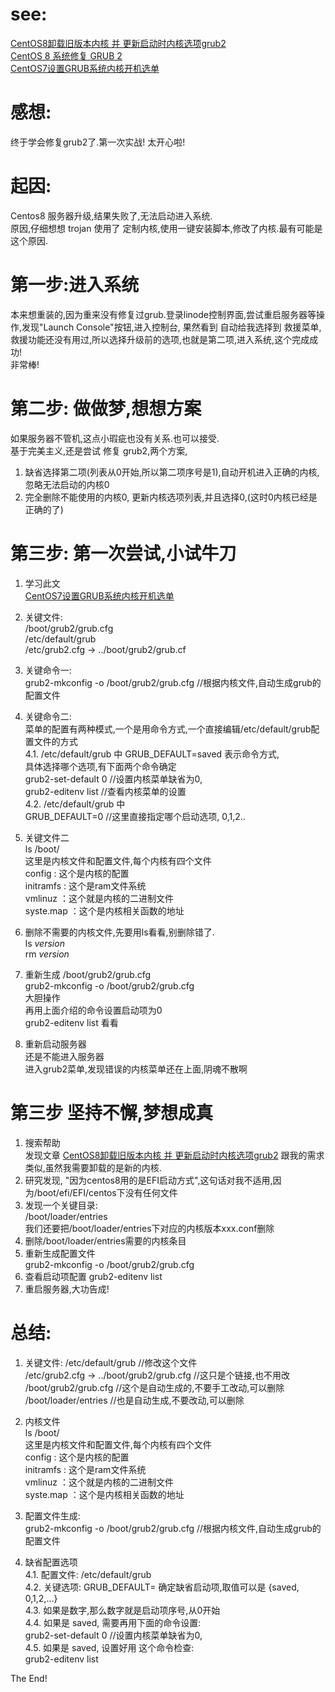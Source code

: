 # see:
[CentOS8卸载旧版本内核 并 更新启动时内核选项grub2](https://blog.csdn.net/yy15880408695/article/details/104130524/)  
[CentOS 8 系统修复 GRUB 2 ](https://www.rultr.com/tutorials/3780.html)  
[CentOS7设置GRUB系统内核开机选单](https://blog.csdn.net/csdn_duomaomao/article/details/78963761)  

# 感想:
  终于学会修复grub2了.第一次实战! 太开心啦!

# 起因:
  Centos8 服务器升级,结果失败了,无法启动进入系统.  
  原因,仔细想想 trojan 使用了 定制内核,使用一键安装脚本,修改了内核.最有可能是这个原因.  
 
# 第一步:进入系统
  本来想重装的,因为重来没有修复过grub.登录linode控制界面,尝试重启服务器等操作,发现"Launch Console"按钮,进入控制台,
  果然看到 自动给我选择到 救援菜单,救援功能还没有用过,所以选择升级前的选项,也就是第二项,进入系统,这个完成成功!  
  非常棒!
  
# 第二步: 做做梦,想想方案
  如果服务器不管机,这点小瑕疵也没有关系.也可以接受.  
  基于完美主义,还是尝试 修复 grub2,两个方案,  
  1. 缺省选择第二项(列表从0开始,所以第二项序号是1),自动开机进入正确的内核,忽略无法启动的内核0
  2. 完全删除不能使用的内核0, 更新内核选项列表,并且选择0,(这时0内核已经是正确的了)
  
 # 第三步: 第一次尝试,小试牛刀
  1. 学习此文   
     [CentOS7设置GRUB系统内核开机选单](https://blog.csdn.net/csdn_duomaomao/article/details/78963761)
  2. 关键文件:   
     /boot/grub2/grub.cfg  
     /etc/default/grub  
     /etc/grub2.cfg -> ../boot/grub2/grub.cf  
     
  3. 关键命令一:  
     grub2-mkconfig -o /boot/grub2/grub.cfg   //根据内核文件,自动生成grub的配置文件
     
  4. 关键命令二:  
     菜单的配置有两种模式,一个是用命令方式,一个直接编辑/etc/default/grub配置文件的方式  
     4.1.  /etc/default/grub  中 GRUB_DEFAULT=saved 表示命令方式,  
           具体选择哪个选项,有下面两个命令确定  
           grub2-set-default 0      //设置内核菜单缺省为0,  
           grub2-editenv list       //查看内核菜单的设置  
     4.2. /etc/default/grub 中  
         GRUB_DEFAULT=0   //这里直接指定哪个启动选项, 0,1,2..   
         
  5. 关键文件二  
     ls /boot/   
     这里是内核文件和配置文件,每个内核有四个文件  
     config     : 这个是内核的配置  
     initramfs  : 这个是ram文件系统  
     vmlinuz   ：这个就是内核的二进制文件  
     syste.map ：这个是内核相关函数的地址  
     
   6. 删除不需要的内核文件,先要用ls看看,别删除错了.  
     ls *version*  
     rm *version*  
     
   7. 重新生成 /boot/grub2/grub.cfg  
      grub2-mkconfig -o /boot/grub2/grub.cfg  
      大胆操作  
      再用上面介绍的命令设置启动项为0  
      grub2-editenv list 看看  
      
   8. 重新启动服务器  
      还是不能进入服务器  
      进入grub2菜单,发现错误的内核菜单还在上面,阴魂不散啊  
      
# 第三步 坚持不懈,梦想成真  
   1. 搜索帮助  
      发现文章 [CentOS8卸载旧版本内核 并 更新启动时内核选项grub2](https://blog.csdn.net/yy15880408695/article/details/104130524/)
      跟我的需求类似,虽然我需要卸载的是新的内核.  
   2. 研究发现, "因为centos8用的是EFI启动方式",这句话对我不适用,因为/boot/efi/EFI/centos下没有任何文件  
   3. 发现一个关键目录:  
      /boot/loader/entries  
      我们还要把/boot/loader/entries下对应的内核版本xxx.conf删除  
   4. 删除/boot/loader/entries需要的内核条目  
   5. 重新生成配置文件  
      grub2-mkconfig -o /boot/grub2/grub.cfg   
   6. 查看启动项配置
      grub2-editenv list
   7. 重启服务器,大功告成!
   
# 总结: 
   1. 关键文件:
   /etc/default/grub        //修改这个文件  
   /etc/grub2.cfg -> ../boot/grub2/grub.cfg  //这只是个链接,也不用改  
   /boot/grub2/grub.cfg     //这个是自动生成的,不要手工改动,可以删除  
   /boot/loader/entries     //也是自动生成,不要改动,可以删除  
      
   2. 内核文件  
     ls /boot/  
     这里是内核文件和配置文件,每个内核有四个文件  
     config     : 这个是内核的配置  
     initramfs  : 这个是ram文件系统  
     vmlinuz   ：这个就是内核的二进制文件  
     syste.map ：这个是内核相关函数的地址  
           
   3. 配置文件生成:  
    grub2-mkconfig -o /boot/grub2/grub.cfg   //根据内核文件,自动生成grub的配置文件  
    
   4. 缺省配置选项  
        4.1.  配置文件: /etc/default/grub  
        4.2. 关键选项: GRUB_DEFAULT=  确定缺省启动项,取值可以是 {saved, 0,1,2,...}  
        4.3.  如果是数字,那么数字就是启动项序号,从0开始  
        4.4. 如果是 saved, 需要再用下面的命令设置:  
             grub2-set-default 0      //设置内核菜单缺省为0,  
        4.5. 如果是 saved, 设置好用 这个命令检查:   
             grub2-editenv list      
             
  The End!  
     
 
  
  
  
  
  
  
